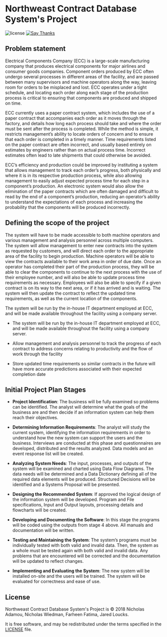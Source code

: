 # Northweast Contract Database System's Project

![license](https://img.shields.io/apm/l/vim-mode.svg)
[![Say Thanks](https://img.shields.io/badge/say-thanks-ff69b4.svg)](https://saythanks.io/to/NicholasAdamou)

Problem statement
----

Electrical Components Company (ECC) is a large-scale manufacturing company that produces electrical components for major airlines and consumer goods companies.  Component orders produced by ECC often undergo several processes in different areas of the facility, and are passed between many supervisors and machine operators along the way, leaving room for orders to be misplaced and lost.  ECC operates under a tight schedule, and locating each order along each stage of the production process is critical to ensuring that components are produced and shipped on time.
	
ECC currently uses a paper contract system, which includes the use of a paper contract that accompanies each order as it moves through the factory, and details how long each process should take and where the order must be sent after the process is completed.  While the method is simple, it restricts management’s ability to locate orders of concern and to ensure that each order is completed in a timely manner.  Time requirements listed on the paper contract are often incorrect, and usually based entirely on estimates by engineers rather than on actual process time.  Incorrect estimates often lead to late shipments that could otherwise be avoided.
	
ECC’s efficiency and production could be improved by instituting a system that allows management to track each order’s progress, both physically and where it is in its respective production process, while also allowing management to easily adjust expected process time for each step in a component’s production.  An electronic system would also allow the elimination of the paper contracts which are often damaged and difficult to read by the end of a component’s production, reducing an operator’s ability to understand the expectations of each process and increasing the probability that the components will be produced incorrectly.

Defining the scope of the project
----

The system will have to be made accessible to both machine operators and various management and analysis personnel across multiple computers.  The system will allow management to enter new contracts into the system as requested by customers, and will direct each order to the appropriate area of the facility to begin production.  Machine operators will be able to view the contracts available to their work area in order of due date.  Once an operator has completed their part of the production process, they will be able to clear the components to continue to the next process with the use of their employee number, and will also be able to update process time requirements as necessary.  Employees will also be able to specify if a given contract is on its way to the next area, or if it has arrived and is waiting.  The system will then update the contract to reflect the updated time requirements, as well as the current location of the components.

The system will be run by the in-house IT department employed at ECC, and will be made available throughout the facility using a company server.

* The system will be run by the in-house IT department employed at ECC, and will be made available throughout the facility using a company server.

* Allow management and analysis personnel to track the progress of each contract to address concerns relating to productivity and the flow of work through the facility

* Store updated time requirements so similar contracts in the future will have more accurate predictions associated with their expected completion date

Initial Project Plan Stages
----

* **Project Identification**: The business will be fully examined so problems can be identified.  The analyst will determine what the goals of the business are and then decide if an information system can help them reach their objectives.

* **Determining Information Requirements**: The analyst will study the current system, identifying the information requirements in order to understand how the new system can support the users and the business. Interviews are conducted at this phase and questionnaires are developed, distributed and the results analyzed. Data models and an event response list will be created.

* **Analyzing System Needs**: The input, processes, and outputs of the system will be examined and charted using Data Flow Diagrams. The data needs will be determined and a Data Dictionary defining all of the required data elements will be produced. Structured Decisions will be identified and a Systems Proposal will be presented.

* **Designing the Recommended System**: If approved the logical design of the information system will be developed. Program and File specifications, Input and Output layouts, processing details and flowcharts will be created.

* **Developing and Documenting the Software**: In this stage the programs will be coded using the outputs from stage 4 above. All manuals and documentation will be written.

* **Testing and Maintaining the System**: The system’s programs must be individually tested with both valid and invalid data.  Then, the system as a whole must be tested again with both valid and invalid data.  Any problems that are encountered will be corrected and the documentation will be updated to reflect changes.

* **Implementing and Evaluating the System**: The new system will be installed on-site and the users will be trained.  The system will be evaluated for correctness and ease of use. 

License
-------

Northweast Contract Database System's Project is © 2018 Nicholas Adamou, Nicholas Wiedman, Farheen Fatima, Jared Loucks.

It is free software, and may be redistributed under the terms specified in the [LICENSE] file.

[LICENSE]: LICENSE
